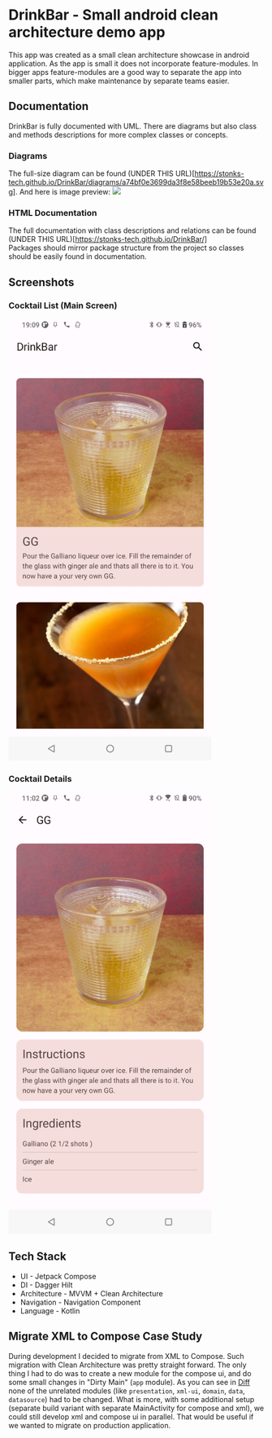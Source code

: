 # DrinkBar - Small android clean architecture demo app

This app was created as a small clean architecture showcase in android application. As the app is
small it does not incorporate feature-modules. In bigger apps feature-modules are a good way to
separate the app into smaller parts, which make maintenance by separate teams easier.

## Documentation

DrinkBar is fully documented with UML. There are diagrams but also class and methods descriptions for more complex
classes or concepts.

### Diagrams

The full-size diagram can be found (UNDER THIS
URL)[https://stonks-tech.github.io/DrinkBar/diagrams/a74bf0e3699da3f8e58beeb19b53e20a.svg].
And here is image preview:
<img src="https://stonks-tech.github.io/DrinkBar/diagrams/a74bf0e3699da3f8e58beeb19b53e20a.svg">

### HTML Documentation

The full documentation with class descriptions and relations can be found (UNDER THIS
URL)[https://stonks-tech.github.io/DrinkBar/] 
</br>
Packages should mirror package structure from the project so classes should be easily found in documentation.

## Screenshots

### Cocktail List (Main Screen)

<img src="https://raw.githubusercontent.com/Stonks-tech/DrinkBar/master/screenshots/drink_list.jpg" alt="Cocktail List Screenshot" width="400"/>

### Cocktail Details

<img src="https://raw.githubusercontent.com/Stonks-tech/DrinkBar/master/screenshots/drink_details.jpg" alt="Cocktail List Screenshot" width="400"/>

## Tech Stack

- UI - Jetpack Compose
- DI - Dagger Hilt
- Architecture - MVVM + Clean Architecture
- Navigation - Navigation Component
- Language - Kotlin

## Migrate XML to Compose Case Study

During development I decided to migrate from XML to Compose. Such migration with Clean Architecture
was pretty straight forward. The only thing I had to do was to create a new module for the compose
ui, and do some small changes in "Dirty Main" (`app` module). As you can see
in [Diff](https://github.com/Stonks-tech/DrinkBar/pull/2/commits/b8247c11081a59a89c14daf9ed4c3934044f0fdb)
none of the unrelated modules (like `presentation`, `xml-ui`, `domain`, `data`, `datasource`) had to
be changed. What is more, with some additional setup (separate build variant with separate
MainActivity for compose and xml), we could still develop xml and compose ui in parallel. That would
be useful if we wanted to migrate on production application.

